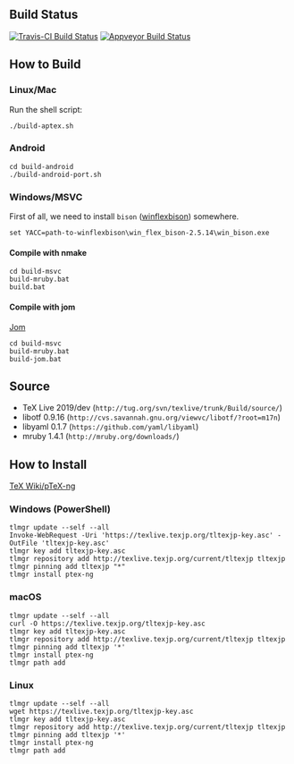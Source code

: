 
## Build Status

[![Travis-CI Build Status](https://travis-ci.org/clerkma/ptex-ng.svg?branch=master)](https://travis-ci.org/clerkma/ptex-ng)
[![Appveyor Build Status](https://ci.appveyor.com/api/projects/status/github/clerkma/ptex-ng?branch=master&svg=true)](https://ci.appveyor.com/project/clerkma/ptex-ng)

## How to Build
### Linux/Mac

Run the shell script:

    ./build-aptex.sh

### Android

    cd build-android
    ./build-android-port.sh

### Windows/MSVC
First of all, we need to install `bison` ([winflexbison](https://github.com/lexxmark/winflexbison/)) somewhere.

    set YACC=path-to-winflexbison\win_flex_bison-2.5.14\win_bison.exe

#### Compile with nmake

    cd build-msvc
    build-mruby.bat
    build.bat

#### Compile with jom

[Jom](https://wiki.qt.io/Jom)

    cd build-msvc
    build-mruby.bat
    build-jom.bat

## Source

* TeX Live 2019/dev (`http://tug.org/svn/texlive/trunk/Build/source/`)
* libotf 0.9.16 (`http://cvs.savannah.gnu.org/viewvc/libotf/?root=m17n`)
* libyaml 0.1.7 (`https://github.com/yaml/libyaml`)
* mruby 1.4.1 (`http://mruby.org/downloads/`)

## How to Install

[TeX Wiki/pTeX-ng](https://texwiki.texjp.org/?pTeX-ng)

### Windows (PowerShell)

    tlmgr update --self --all
    Invoke-WebRequest -Uri 'https://texlive.texjp.org/tltexjp-key.asc' -OutFile 'tltexjp-key.asc'
    tlmgr key add tltexjp-key.asc
    tlmgr repository add http://texlive.texjp.org/current/tltexjp tltexjp
    tlmgr pinning add tltexjp "*"
    tlmgr install ptex-ng

### macOS

    tlmgr update --self --all
    curl -O https://texlive.texjp.org/tltexjp-key.asc
    tlmgr key add tltexjp-key.asc
    tlmgr repository add http://texlive.texjp.org/current/tltexjp tltexjp
    tlmgr pinning add tltexjp '*'
    tlmgr install ptex-ng
    tlmgr path add

### Linux

    tlmgr update --self --all
    wget https://texlive.texjp.org/tltexjp-key.asc
    tlmgr key add tltexjp-key.asc
    tlmgr repository add http://texlive.texjp.org/current/tltexjp tltexjp
    tlmgr pinning add tltexjp '*'
    tlmgr install ptex-ng
    tlmgr path add

